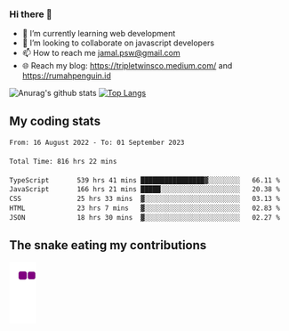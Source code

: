 ### Hi there 👋

<!--
**padepokanpenguin/padepokanpenguin** is a ✨ _special_ ✨ repository because its `README.md` (this file) appears on your GitHub profile.
-->

- 🌱 I’m currently learning  web development
- 👯 I’m looking to collaborate on javascript developers
- 📫 How to reach me jamal.psw@gmail.com
- 🌐 Reach my blog:
   https://tripletwinsco.medium.com/ and
   https://rumahpenguin.id

![Anurag's github stats](https://github-readme-stats.vercel.app/api?username=padepokanpenguin&count_private=true&disable_animations=false&show_icons=true&theme=default)
[![Top Langs](https://github-readme-stats.vercel.app/api/top-langs/?username=padepokanpenguin&theme=default&layout=compact)](https://github.com/padepokanpenguin)

## My coding stats

<!--START_SECTION:waka-->

```txt
From: 16 August 2022 - To: 01 September 2023

Total Time: 816 hrs 22 mins

TypeScript       539 hrs 41 mins ████████████████▓░░░░░░░░   66.11 %
JavaScript       166 hrs 21 mins █████░░░░░░░░░░░░░░░░░░░░   20.38 %
CSS              25 hrs 33 mins  ▓░░░░░░░░░░░░░░░░░░░░░░░░   03.13 %
HTML             23 hrs 7 mins   ▓░░░░░░░░░░░░░░░░░░░░░░░░   02.83 %
JSON             18 hrs 30 mins  ▓░░░░░░░░░░░░░░░░░░░░░░░░   02.27 %
```

<!--END_SECTION:waka-->


## The snake eating my contributions
![snake gif](https://github.com/padepokanpenguin/padepokanpenguin/blob/output/github-contribution-grid-snake.gif)
